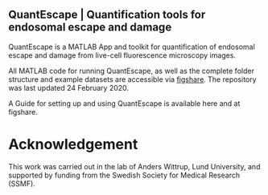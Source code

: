  ## QuantEscape | Quantification tools for endosomal escape and damage
 
QuantEscape is a MATLAB App and toolkit for quantification of endosomal escape and damage from live-cell fluorescence microscopy images.

All MATLAB code for running QuantEscape, as well as the complete folder structure and example datasets are accessible via [figshare](https://doi.org/10.6084/m9.figshare.c.4867659.v1).
The repository was last updated 24 February 2020.

A Guide for setting up and using QuantEscape is available here and at figshare.

# Acknowledgement
This work was carried out in the lab of Anders Wittrup, Lund University, and supported by funding from the Swedish Society for Medical Research (SSMF). 
